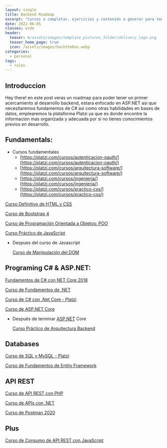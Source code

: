 ```yaml
---
layout: single
title: Backend Roadmap
excerpt: "Cursos a completar, ejercicios y contenido a generar para tener las bases de un Backend Developer"
date: 2022-06-05
classes: wide
header:
  teaser: #/assets/images/template_pictures_folder/delivery_logo.png
  teaser_home_page: true
  icon: /assets/images/hackthebox.webp
categories:
  - personal
tags:  
  - rules
---
```


## Introduccion 

Hey there! en este post veras un roadmap para poder tener un primer acercamiento al desarrollo backend, estara enfocado en ASP.NET asi que necesitaremos fundamentos de C# asi como otras habilidades en bases de datos, emplearemos la plataforma Platzi ya que es donde encontre la informacion mas organizada y adecuada por si no tienes conocimientos previos en desarrollo.


## Fundamentals:

- Cursos fundamentales
    - [https://platzi.com/cursos/autenticacion-oauth/](https://platzi.com/cursos/autenticacion-oauth/)
    - [https://platzi.com/cursos/arquitectura-software/](https://platzi.com/cursos/arquitectura-software/)
    - [https://platzi.com/cursos/ingenieria/](https://platzi.com/cursos/ingenieria/)
    - [https://platzi.com/cursos/practico-css/](https://platzi.com/cursos/practico-css/)

[Curso Definitivo de HTML y CSS](https://platzi.com/cursos/html-css/)

[Curso de Bootstrap 4](https://platzi.com/cursos/bootstrap/)

[Curso de Programación Orientada a Objetos: POO](https://platzi.com/cursos/oop/)

[Curso Práctico de JavaScript](https://platzi.com/cursos/javascript-practico/)

- Despues del curso de Javascript
    
    [Curso de Manipulación del DOM](https://platzi.com/cursos/dom/)
    

## Programing C# & ASP.NET:

[Fundamentos de C# con NET Core 2018](https://platzi.com/cursos/fundamentos-csharp-2018/)

[Curso de Fundamentos de .NET](https://platzi.com/cursos/fundamentos-net/)

[Curso de C# con .Net Core - Platzi](https://platzi.com/cursos/c-sharp-2018/)

[Curso de ASP.NET Core](https://platzi.com/cursos/aspnet-core/)

- Después de terminar [ASP.NET](http://ASP.NET) Core
    
    [Curso Práctico de Arquitectura Backend](https://platzi.com/cursos/practico-backend/)
    

## Databases

[Curso de SQL y MySQL - Platzi](https://platzi.com/cursos/sql-mysql/)

[Curso de Fundamentos de Entity Framework](https://platzi.com/cursos/entity-framework/)

## API REST

[Curso de API REST con PHP](https://platzi.com/cursos/api-rest/)

[Curso de APIs con .NET](https://platzi.com/cursos/apis-net/)

[Curso de Postman 2020](https://platzi.com/cursos/postman/)

## Plus

[Curso de Consumo de API REST con JavaScript](https://platzi.com/cursos/api/)


